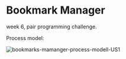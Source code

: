 # Bookmark Manager

week 6, pair programming challenge.


Process model:



![bookmarks-mamanger-process-modell-US1](https://user-images.githubusercontent.com/74785447/122811831-db54ec00-d2c8-11eb-900f-e1e9f0f13089.png)
